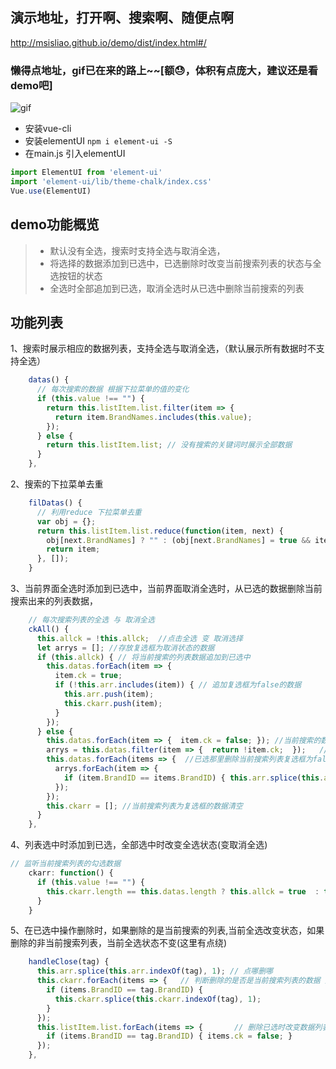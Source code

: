## 演示地址，打开啊、搜索啊、随便点啊
<http://msisliao.github.io/demo/dist/index.html#/>

### 懒得点地址，gif已在来的路上~~[额😓，体积有点庞大，建议还是看demo吧]
![gif](https://raw.githubusercontent.com/msisliao/vue-search-AllChecked/master/static/aa.gif)


- 安装vue-cli 
- 安装elementUI `npm i element-ui -S`
- 在main.js 引入elementUI


```javascript
import ElementUI from 'element-ui'
import 'element-ui/lib/theme-chalk/index.css'
Vue.use(ElementUI)
```

## demo功能概览

> * 默认没有全选，搜索时支持全选与取消全选，
> * 将选择的数据添加到已选中，已选删除时改变当前搜索列表的状态与全选按钮的状态
> * 全选时全部追加到已选，取消全选时从已选中删除当前搜索的列表


## 功能列表

1、搜索时展示相应的数据列表，支持全选与取消全选，（默认展示所有数据时不支持全选）

```javascript
    datas() {
      // 每次搜索的数据 根据下拉菜单的值的变化
      if (this.value !== "") {
        return this.listItem.list.filter(item => {
          return item.BrandNames.includes(this.value);
        });
      } else {
        return this.listItem.list; // 没有搜索的关键词时展示全部数据
      }
    },
```

2、搜索的下拉菜单去重

```javascript
    filDatas() {
      // 利用reduce 下拉菜单去重
      var obj = {};
      return this.listItem.list.reduce(function(item, next) {
        obj[next.BrandNames] ? "" : (obj[next.BrandNames] = true && item.push(next));
        return item;
      }, []);
    }

```



3、当前界面全选时添加到已选中，当前界面取消全选时，从已选的数据删除当前搜索出来的列表数据，

```javascript
    // 每次搜索列表的全选 与 取消全选
    ckAll() {
      this.allck = !this.allck;  //点击全选 变 取消选择
      let arrys = []; //存放复选框为取消状态的数据
      if (this.allck) { // 将当前搜索的列表数据追加到已选中
        this.datas.forEach(item => {
          item.ck = true; 
          if (!this.arr.includes(item)) { // 追加复选框为false的数据
            this.arr.push(item);
            this.ckarr.push(item);
          }
        });
      } else {
        this.datas.forEach(item => {  item.ck = false; }); //当前搜索的数据列表复选框设为取消状态
        arrys = this.datas.filter(item => {  return !item.ck;  });   //把复选框为false的数据 拿出来
        this.datas.forEach(items => {  //已选那里删除当前搜索列表复选框为false的数据
          arrys.forEach(item => {
            if (item.BrandID == items.BrandID) { this.arr.splice(this.arr.indexOf(item), 1);}
          });
        });
        this.ckarr = []; //当前搜索列表为复选框的数据清空
      }
    },

```

4、列表选中时添加到已选，全部选中时改变全选状态(变取消全选)

```javascript
// 监听当前搜索列表的勾选数据
    ckarr: function() {
      if (this.value !== "") {
        this.ckarr.length == this.datas.length ? this.allck = true  : this.allck = false; //如果已选等于当前搜索列表 改变全选状态
      }
    }

```

5、在已选中操作删除时，如果删除的是当前搜索的列表,当前全选改变状态，如果删除的非当前搜索列表，当前全选状态不变(这里有点绕)

```javascript
    handleClose(tag) {
      this.arr.splice(this.arr.indexOf(tag), 1); // 点哪删哪
      this.ckarr.forEach(items => {   // 判断删除的是否是当前搜索列表的数据 是的话改变全选状态
        if (items.BrandID == tag.BrandID) {
          this.ckarr.splice(this.ckarr.indexOf(tag), 1);
        }
      });
      this.listItem.list.forEach(items => {       // 删除已选时改变数据列表状态
        if (items.BrandID == tag.BrandID) { items.ck = false; }
      });
    },
```
